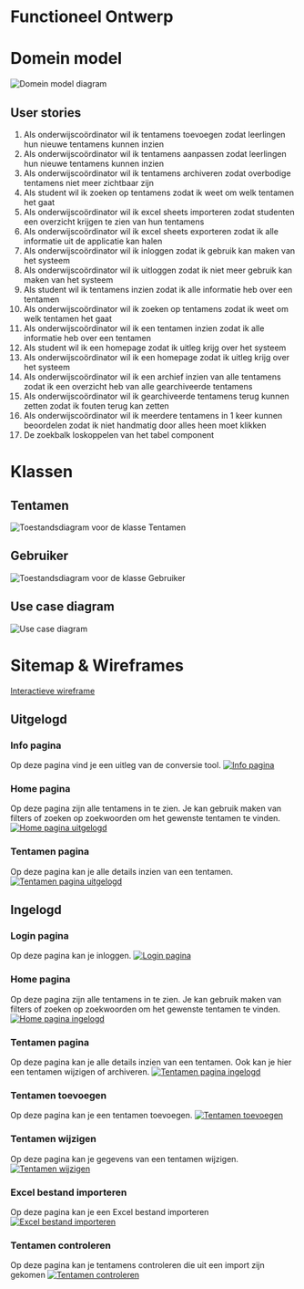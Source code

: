 # Functioneel Ontwerp

# Domein model

![Domein model diagram](modellen/domein_model.png)

## User stories
1. Als onderwijscoördinator wil ik tentamens toevoegen zodat leerlingen hun nieuwe tentamens kunnen inzien
2. Als onderwijscoördinator wil ik tentamens aanpassen zodat leerlingen hun nieuwe tentamens kunnen inzien
3. Als onderwijscoördinator wil ik tentamens archiveren zodat overbodige tentamens niet meer zichtbaar zijn
4. Als student wil ik zoeken op tentamens zodat ik weet om welk tentamen het gaat
5. Als onderwijscoördinator wil ik excel sheets importeren zodat studenten een overzicht krijgen te zien van hun tentamens
6. Als onderwijscoördinator wil ik excel sheets exporteren zodat ik alle informatie uit de applicatie kan halen
7. Als onderwijscoördinator wil ik inloggen zodat ik gebruik kan maken van het systeem
8. Als onderwijscoördinator wil ik uitloggen zodat ik niet meer gebruik kan maken van het systeem
9. Als student wil ik tentamens inzien zodat ik alle informatie heb over een tentamen
10. Als onderwijscoördinator wil ik zoeken op tentamens zodat ik weet om welk tentamen het gaat
11. Als onderwijscoördinator wil ik een tentamen inzien zodat ik alle informatie heb over een tentamen
12. Als student wil ik een homepage zodat ik uitleg krijg over het systeem
13. Als onderwijscoördinator wil ik een homepage zodat ik uitleg krijg over het systeem
14. Als onderwijscoördinator wil ik een archief inzien van alle tentamens zodat ik een overzicht heb van alle gearchiveerde tentamens
15. Als onderwijscoördinator wil ik gearchiveerde tentamens terug kunnen zetten zodat ik fouten terug kan zetten
16. Als onderwijscoördinator wil ik meerdere tentamens in 1 keer kunnen beoordelen zodat ik niet handmatig door alles heen moet klikken
17. De zoekbalk loskoppelen van het tabel component

# Klassen

## Tentamen
![Toestandsdiagram voor de klasse Tentamen](toestandsdiagram/tentamen.drawio.png)

## Gebruiker
![Toestandsdiagram voor de klasse Gebruiker](toestandsdiagram/gebruiker.png)

## Use case diagram
![Use case diagram](modellen/use_case_diagram.drawio.png)

# Sitemap & Wireframes

[Interactieve wireframe](https://xd.adobe.com/view/5d901b42-0872-49b4-97a5-0475071cdade-08c3/?fullscreen)

## Uitgelogd

### Info pagina
Op deze pagina vind je een uitleg van de conversie tool.
[![Info pagina](wireframes/info.png)](https://xd.adobe.com/view/ac25fdff-4805-466b-b034-09051dde8950-f976/screen/88f65c99-b533-407f-856d-ead02b9ac00c/)

### Home pagina
Op deze pagina zijn alle tentamens in te zien. Je kan gebruik maken van filters of zoeken op zoekwoorden om het gewenste tentamen te vinden.
[![Home pagina uitgelogd](wireframes/home_loggedout.png)](https://xd.adobe.com/view/ac25fdff-4805-466b-b034-09051dde8950-f976/screen/c6f499e9-9d25-44f8-b944-8281529bc057)

### Tentamen pagina
Op deze pagina kan je alle details inzien van een tentamen.
[![Tentamen pagina uitgelogd](wireframes/cursus_loggedout.png)](https://xd.adobe.com/view/ac25fdff-4805-466b-b034-09051dde8950-f976/screen/c97b611e-d654-4251-b9ff-d59d490ec2d6/)

## Ingelogd

### Login pagina
Op deze pagina kan je inloggen.
[![Login pagina](wireframes/login.png)](https://xd.adobe.com/view/ac25fdff-4805-466b-b034-09051dde8950-f976/screen/828a75be-e042-4b8b-9c3c-677daddf648d)

### Home pagina
Op deze pagina zijn alle tentamens in te zien. Je kan gebruik maken van filters of zoeken op zoekwoorden om het gewenste tentamen te vinden.
[![Home pagina ingelogd](wireframes/home_loggedin.png)](https://xd.adobe.com/view/ac25fdff-4805-466b-b034-09051dde8950-f976/screen/88fbc976-6b85-4d88-b8f9-2c05191a82ec)

### Tentamen pagina
Op deze pagina kan je alle details inzien van een tentamen. Ook kan je hier een tentamen wijzigen of archiveren.
[![Tentamen pagina ingelogd](wireframes/cursus_loggedin.png)](https://xd.adobe.com/view/ac25fdff-4805-466b-b034-09051dde8950-f976/screen/34a8c42f-902b-4bf8-9b83-791191396c0e)

### Tentamen toevoegen
Op deze pagina kan je een tentamen toevoegen.
[![Tentamen toevoegen](wireframes/toevoegen.png)](https://xd.adobe.com/view/ac25fdff-4805-466b-b034-09051dde8950-f976/screen/9706cfc1-5529-4116-b4fe-59afde362593)

### Tentamen wijzigen
Op deze pagina kan je gegevens van een tentamen wijzigen.
[![Tentamen wijzigen](wireframes/wijzigen.png)](https://xd.adobe.com/view/ac25fdff-4805-466b-b034-09051dde8950-f976/screen/34ba5e29-9f30-41ce-8cdf-1e9803e81cb9)

### Excel bestand importeren
Op deze pagina kan je een Excel bestand importeren
[![Excel bestand importeren](wireframes/importeren.PNG)](https://xd.adobe.com/view/5d901b42-0872-49b4-97a5-0475071cdade-08c3/screen/6985a293-1745-4bb3-acd1-a8e0a767a11a)

### Tentamen controleren
Op deze pagina kan je tentamens controleren die uit een import zijn gekomen
[![Tentamen controleren](wireframes/controleren.PNG)](https://xd.adobe.com/view/5d901b42-0872-49b4-97a5-0475071cdade-08c3/screen/fcb7c446-f7ae-408e-9e95-052176cddb8f)